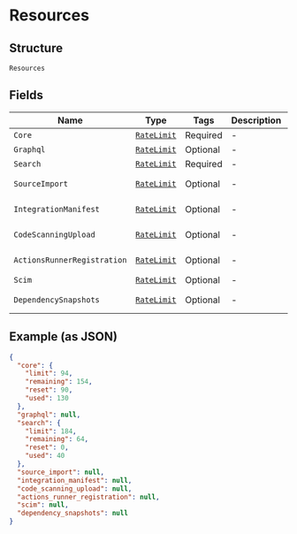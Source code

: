 
# Resources

## Structure

`Resources`

## Fields

| Name | Type | Tags | Description | Getter | Setter |
|  --- | --- | --- | --- | --- | --- |
| `Core` | [`RateLimit`](../../doc/models/rate-limit.md) | Required | - | RateLimit getCore() | setCore(RateLimit core) |
| `Graphql` | [`RateLimit`](../../doc/models/rate-limit.md) | Optional | - | RateLimit getGraphql() | setGraphql(RateLimit graphql) |
| `Search` | [`RateLimit`](../../doc/models/rate-limit.md) | Required | - | RateLimit getSearch() | setSearch(RateLimit search) |
| `SourceImport` | [`RateLimit`](../../doc/models/rate-limit.md) | Optional | - | RateLimit getSourceImport() | setSourceImport(RateLimit sourceImport) |
| `IntegrationManifest` | [`RateLimit`](../../doc/models/rate-limit.md) | Optional | - | RateLimit getIntegrationManifest() | setIntegrationManifest(RateLimit integrationManifest) |
| `CodeScanningUpload` | [`RateLimit`](../../doc/models/rate-limit.md) | Optional | - | RateLimit getCodeScanningUpload() | setCodeScanningUpload(RateLimit codeScanningUpload) |
| `ActionsRunnerRegistration` | [`RateLimit`](../../doc/models/rate-limit.md) | Optional | - | RateLimit getActionsRunnerRegistration() | setActionsRunnerRegistration(RateLimit actionsRunnerRegistration) |
| `Scim` | [`RateLimit`](../../doc/models/rate-limit.md) | Optional | - | RateLimit getScim() | setScim(RateLimit scim) |
| `DependencySnapshots` | [`RateLimit`](../../doc/models/rate-limit.md) | Optional | - | RateLimit getDependencySnapshots() | setDependencySnapshots(RateLimit dependencySnapshots) |

## Example (as JSON)

```json
{
  "core": {
    "limit": 94,
    "remaining": 154,
    "reset": 90,
    "used": 130
  },
  "graphql": null,
  "search": {
    "limit": 184,
    "remaining": 64,
    "reset": 0,
    "used": 40
  },
  "source_import": null,
  "integration_manifest": null,
  "code_scanning_upload": null,
  "actions_runner_registration": null,
  "scim": null,
  "dependency_snapshots": null
}
```


